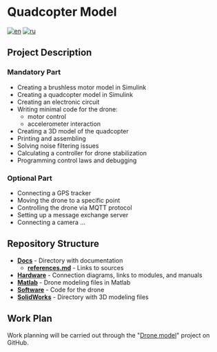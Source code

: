 # Quadcopter Model

[![en](https://img.shields.io/badge/lang-en-red.svg)](Readme.md)
[![ru](https://img.shields.io/badge/lang-ru-red.svg)](Readme.ru.md)

## Project Description

### Mandatory Part

- Creating a brushless motor model in Simulink
- Creating a quadcopter model in Simulink
- Creating an electronic circuit
- Writing minimal code for the drone:
    - motor control
    - accelerometer interaction
- Creating a 3D model of the quadcopter
- Printing and assembling
- Solving noise filtering issues
- Calculating a controller for drone stabilization
- Programming control laws and debugging

### Optional Part
- Connecting a GPS tracker
- Moving the drone to a specific point
- Controlling the drone via MQTT protocol
- Setting up a message exchange server
- Connecting a camera
...

## Repository Structure

- **[Docs](https://github.com/ShulcN/DroneModel/tree/main/Docs)** - Directory with documentation
    - **[references.md](https://github.com/ShulcN/DroneModel/tree/main/Docs/references.md)** - Links to sources
- **[Hardware](https://github.com/ShulcN/DroneModel/tree/main/Hardware)** - Connection diagrams, links to modules, and manuals
- **[Matlab](https://github.com/ShulcN/DroneModel/tree/main/Matlab)** - Drone modeling files in Matlab
- **[Software](https://github.com/ShulcN/DroneModel/tree/main/Software)** - Code for the drone
- **[SolidWorks](https://github.com/ShulcN/DroneModel/tree/main/SolidWorks)** - Directory with 3D modeling files

## Work Plan

Work planning will be carried out through the "[Drone model](https://github.com/users/ShulcN/projects/2)" project on GitHub.